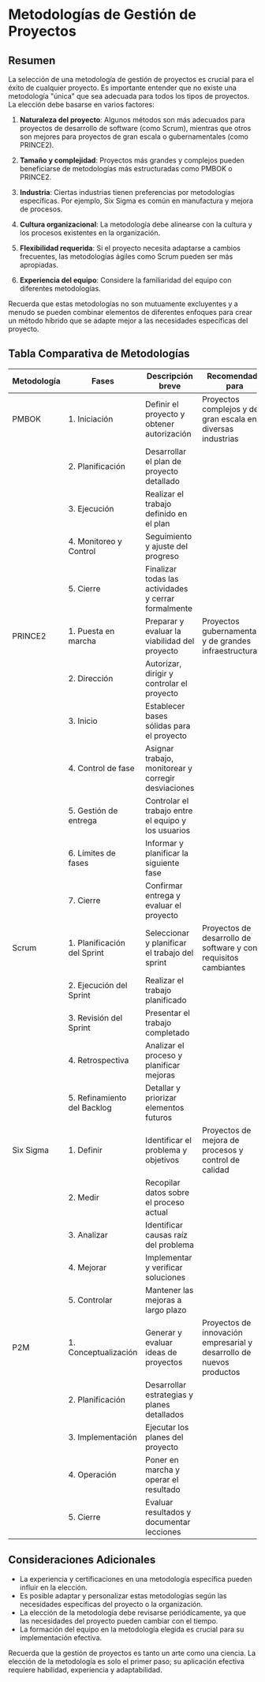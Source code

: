# Metodologías de Gestión de Proyectos

## Resumen

La selección de una metodología de gestión de proyectos es crucial para el éxito de cualquier proyecto. Es importante entender que no existe una metodología "única" que sea adecuada para todos los tipos de proyectos. La elección debe basarse en varios factores:

1. **Naturaleza del proyecto**: Algunos métodos son más adecuados para proyectos de desarrollo de software (como Scrum), mientras que otros son mejores para proyectos de gran escala o gubernamentales (como PRINCE2).

2. **Tamaño y complejidad**: Proyectos más grandes y complejos pueden beneficiarse de metodologías más estructuradas como PMBOK o PRINCE2.

3. **Industria**: Ciertas industrias tienen preferencias por metodologías específicas. Por ejemplo, Six Sigma es común en manufactura y mejora de procesos.

4. **Cultura organizacional**: La metodología debe alinearse con la cultura y los procesos existentes en la organización.

5. **Flexibilidad requerida**: Si el proyecto necesita adaptarse a cambios frecuentes, las metodologías ágiles como Scrum pueden ser más apropiadas.

6. **Experiencia del equipo**: Considere la familiaridad del equipo con diferentes metodologías.

Recuerda que estas metodologías no son mutuamente excluyentes y a menudo se pueden combinar elementos de diferentes enfoques para crear un método híbrido que se adapte mejor a las necesidades específicas del proyecto.

## Tabla Comparativa de Metodologías

| Metodología | Fases | Descripción breve | Recomendado para |
|-------------|-------|-------------------|-------------------|
| PMBOK | 1. Iniciación | Definir el proyecto y obtener autorización | Proyectos complejos y de gran escala en diversas industrias |
|       | 2. Planificación | Desarrollar el plan de proyecto detallado |  |
|       | 3. Ejecución | Realizar el trabajo definido en el plan |  |
|       | 4. Monitoreo y Control | Seguimiento y ajuste del progreso |  |
|       | 5. Cierre | Finalizar todas las actividades y cerrar formalmente |  |
| PRINCE2 | 1. Puesta en marcha | Preparar y evaluar la viabilidad del proyecto | Proyectos gubernamentales y de grandes infraestructuras |
|         | 2. Dirección | Autorizar, dirigir y controlar el proyecto |  |
|         | 3. Inicio | Establecer bases sólidas para el proyecto |  |
|         | 4. Control de fase | Asignar trabajo, monitorear y corregir desviaciones |  |
|         | 5. Gestión de entrega | Controlar el trabajo entre el equipo y los usuarios |  |
|         | 6. Límites de fases | Informar y planificar la siguiente fase |  |
|         | 7. Cierre | Confirmar entrega y evaluar el proyecto |  |
| Scrum | 1. Planificación del Sprint | Seleccionar y planificar el trabajo del sprint | Proyectos de desarrollo de software y con requisitos cambiantes |
|       | 2. Ejecución del Sprint | Realizar el trabajo planificado |  |
|       | 3. Revisión del Sprint | Presentar el trabajo completado |  |
|       | 4. Retrospectiva | Analizar el proceso y planificar mejoras |  |
|       | 5. Refinamiento del Backlog | Detallar y priorizar elementos futuros |  |
| Six Sigma | 1. Definir | Identificar el problema y objetivos | Proyectos de mejora de procesos y control de calidad |
|           | 2. Medir | Recopilar datos sobre el proceso actual |  |
|           | 3. Analizar | Identificar causas raíz del problema |  |
|           | 4. Mejorar | Implementar y verificar soluciones |  |
|           | 5. Controlar | Mantener las mejoras a largo plazo |  |
| P2M | 1. Conceptualización | Generar y evaluar ideas de proyectos | Proyectos de innovación empresarial y desarrollo de nuevos productos |
|     | 2. Planificación | Desarrollar estrategias y planes detallados |  |
|     | 3. Implementación | Ejecutar los planes del proyecto |  |
|     | 4. Operación | Poner en marcha y operar el resultado |  |
|     | 5. Cierre | Evaluar resultados y documentar lecciones |  |

## Consideraciones Adicionales

- La experiencia y certificaciones en una metodología específica pueden influir en la elección.
- Es posible adaptar y personalizar estas metodologías según las necesidades específicas del proyecto o la organización.
- La elección de la metodología debe revisarse periódicamente, ya que las necesidades del proyecto pueden cambiar con el tiempo.
- La formación del equipo en la metodología elegida es crucial para su implementación efectiva.

Recuerda que la gestión de proyectos es tanto un arte como una ciencia. La elección de la metodología es solo el primer paso; su aplicación efectiva requiere habilidad, experiencia y adaptabilidad.
